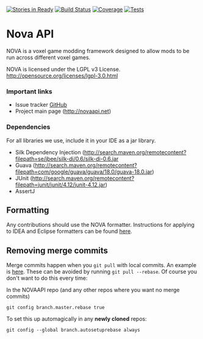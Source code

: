 [![Stories in Ready](https://badge.waffle.io/NOVA-Team/NOVA-Core.png?label=ready&title=Ready)](https://waffle.io/NOVA-Team/NOVA-Core)
[![Build Status](https://img.shields.io/travis/NOVA-Team/NOVA-Core.svg?style=flat-square)](https://travis-ci.org/NOVA-Team/NOVA-Core)
[![Coverage](https://img.shields.io/codecov/c/github/NOVA-Team/NOVA-Core.svg?style=flat-square)](https://codecov.io/github/NOVA-Team/NOVA-Core)
[![Tests](https://img.shields.io/jenkins/t/http/jenkins.magik6k.net/NovaAPI.svg?style=flat-square)](http://jenkins.magik6k.net/job/NovaAPI/lastCompletedBuild/testReport/)

Nova API
========
NOVA is a voxel game modding framework designed to allow mods to be run across different voxel games.

NOVA is licensed under the LGPL v3 License.
http://opensource.org/licenses/lgpl-3.0.html

### Important links
* Issue tracker [GitHub](https://github.com/NOVA-Team/NOVA-Core/issues)
* Project main page (http://novaapi.net)

### Dependencies
For all libraries we use, include it in your IDE as a jar library.

* Silk Dependency Injection (http://search.maven.org/remotecontent?filepath=se/jbee/silk-di/0.6/silk-di-0.6.jar
* Guava (http://search.maven.org/remotecontent?filepath=com/google/guava/guava/18.0/guava-18.0.jar)
* JUnit (http://search.maven.org/remotecontent?filepath=junit/junit/4.12/junit-4.12.jar)
* AssertJ

Formatting
----------
Any contributions should use the NOVA formatter. Instructions for applying to IDEA and Eclipse formatters can be found [here](http://novaapi.net/docs/NOVA%20Development/Formatting/).

Removing merge commits
----------------------
Merge commits happen when you `git pull` with local commits. An example is [here](http://git.io/bseX).
These can be avoided by running `git pull --rebase`. Of course you don't want to do this every time:

In the NOVAAPI repo (and any other repos where you want no merge commits)
```
git config branch.master.rebase true
```

To set this up automagically in any __newly cloned__ repos:

```
git config --global branch.autosetuprebase always
```
